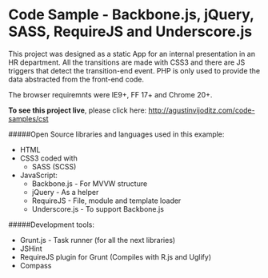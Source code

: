 Code Sample - Backbone.js, jQuery, SASS, RequireJS and Underscore.js
==================

This project was designed as a static App for an internal presentation in an HR department.
All the transitions are made with CSS3 and there are JS triggers that detect the transition-end event. PHP is only used to provide the data abstracted from the front-end code.

The browser requiremnts were IE9+, FF 17+ and Chrome 20+.

**To see this project live**, please click here: http://agustinvijoditz.com/code-samples/cst

#####Open Source libraries and languages used in this example:
* HTML
* CSS3 coded with
  * SASS (SCSS)
* JavaScript:
  * Backbone.js - For MVVW structure
  * jQuery - As a helper
  * RequireJS - File, module and template loader
  * Underscore.js - To support Backbone.js

#####Development tools:
* Grunt.js - Task runner (for all the next libraries)
* JSHint
* RequireJS plugin for Grunt (Compiles with R.js and Uglify)
* Compass
